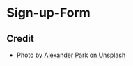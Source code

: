 # Sign-up-Form

## Credit
- Photo by <a href="https://unsplash.com/@peopleskynet?utm_source=unsplash&utm_medium=referral&utm_content=creditCopyText">Alexander Park</a> on <a href="https://unsplash.com/?utm_source=unsplash&utm_medium=referral&utm_content=creditCopyText">Unsplash</a>